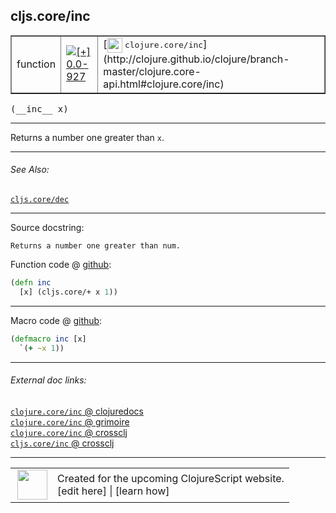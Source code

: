 ## cljs.core/inc



 <table border="1">
<tr>
<td>function</td>
<td><a href="https://github.com/cljsinfo/cljs-api-docs/tree/0.0-927"><img valign="middle" alt="[+] 0.0-927" title="Added in 0.0-927" src="https://img.shields.io/badge/+-0.0--927-lightgrey.svg"></a> </td>
<td>
[<img height="24px" valign="middle" src="http://i.imgur.com/1GjPKvB.png"> <samp>clojure.core/inc</samp>](http://clojure.github.io/clojure/branch-master/clojure.core-api.html#clojure.core/inc)
</td>
</tr>
</table>


 <samp>
(__inc__ x)<br>
</samp>

---

Returns a number one greater than `x`.

---


###### See Also:

[`cljs.core/dec`](cljs.core_dec.md)<br>

---


Source docstring:

```
Returns a number one greater than num.
```


Function code @ [github](https://github.com/clojure/clojurescript/blob/r1586/src/cljs/cljs/core.cljs#L486-L488):

```clj
(defn inc
  [x] (cljs.core/+ x 1))
```

<!--
Repo - tag - source tree - lines:

 <pre>
clojurescript @ r1586
└── src
    └── cljs
        └── cljs
            └── <ins>[core.cljs:486-488](https://github.com/clojure/clojurescript/blob/r1586/src/cljs/cljs/core.cljs#L486-L488)</ins>
</pre>

-->

---

Macro code @ [github](https://github.com/clojure/clojurescript/blob/r1586/src/clj/cljs/core.clj#L271-L272):

```clj
(defmacro inc [x]
  `(+ ~x 1))
```

<!--
Repo - tag - source tree - lines:

 <pre>
clojurescript @ r1586
└── src
    └── clj
        └── cljs
            └── <ins>[core.clj:271-272](https://github.com/clojure/clojurescript/blob/r1586/src/clj/cljs/core.clj#L271-L272)</ins>
</pre>
-->

---


###### External doc links:

[`clojure.core/inc` @ clojuredocs](http://clojuredocs.org/clojure.core/inc)<br>
[`clojure.core/inc` @ grimoire](http://conj.io/store/v1/org.clojure/clojure/1.7.0-beta3/clj/clojure.core/inc/)<br>
[`clojure.core/inc` @ crossclj](http://crossclj.info/fun/clojure.core/inc.html)<br>
[`cljs.core/inc` @ crossclj](http://crossclj.info/fun/cljs.core.cljs/inc.html)<br>

---

 <table>
<tr><td>
<img valign="middle" align="right" width="48px" src="http://i.imgur.com/Hi20huC.png">
</td><td>
Created for the upcoming ClojureScript website.<br>
[edit here] | [learn how]
</td></tr></table>

[edit here]:https://github.com/cljsinfo/cljs-api-docs/blob/master/cljsdoc/cljs.core_inc.cljsdoc
[learn how]:https://github.com/cljsinfo/cljs-api-docs/wiki/cljsdoc-files

<!--

This information was too distracting to show to readers, but I'll leave it
commented here since it is helpful to:

- pretty-print the data used to generate this document
- and show how to retrieve that data



The API data for this symbol:

```clj
{:description "Returns a number one greater than `x`.",
 :ns "cljs.core",
 :name "inc",
 :signature ["[x]"],
 :history [["+" "0.0-927"]],
 :type "function",
 :related ["cljs.core/dec"],
 :full-name-encode "cljs.core_inc",
 :source {:code "(defn inc\n  [x] (cljs.core/+ x 1))",
          :title "Function code",
          :repo "clojurescript",
          :tag "r1586",
          :filename "src/cljs/cljs/core.cljs",
          :lines [486 488]},
 :extra-sources [{:code "(defmacro inc [x]\n  `(+ ~x 1))",
                  :title "Macro code",
                  :repo "clojurescript",
                  :tag "r1586",
                  :filename "src/clj/cljs/core.clj",
                  :lines [271 272]}],
 :full-name "cljs.core/inc",
 :clj-symbol "clojure.core/inc",
 :docstring "Returns a number one greater than num."}

```

Retrieve the API data for this symbol:

```clj
;; from Clojure REPL
(require '[clojure.edn :as edn])
(-> (slurp "https://raw.githubusercontent.com/cljsinfo/cljs-api-docs/catalog/cljs-api.edn")
    (edn/read-string)
    (get-in [:symbols "cljs.core/inc"]))
```

-->
